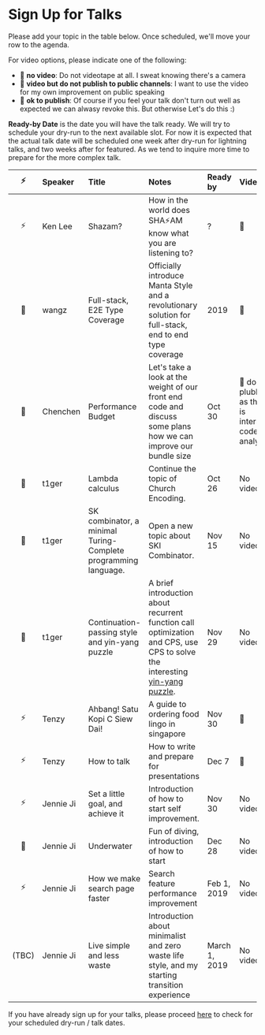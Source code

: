 # Sign Up for Talks

Please add your topic in the table below. Once scheduled, we'll move your row to the agenda.

For video options, please indicate one of the following:

- :see_no_evil: **no video**: Do not videotape at all. I sweat knowing there's a camera
- 🐒 **video but do not publish to public channels**: I want to use the video for my own improvement on public speaking
- 🦍 **ok to publish**: Of course if you feel your talk don't turn out well as expected we can alwasy revoke this. But otherwise Let's do this :)

**Ready-by Date** is the date you will have the talk ready. We will try to schedule your dry-run to the next available slot. For now it is expected that the actual talk date will be scheduled one week after dry-run for lightning talks, and two weeks after for featured. As we tend to inquire more time to prepare for the more complex talk.

| ⚡️ | Speaker  | Title              | Notes                                                                                                           | Ready by | Video                                               |
| :-: | :------- | :----------------- | :-------------------------------------------------------------------------------------------------------------- | :------- | :-------------------------------------------------- |
| ⚡️ | Ken Lee  | Shazam?            | How in the world does SHA⚡️AM know what you are listening to?                                                  | ?        | 🦍                                                  |
| 🌚  | wangz    | Full-stack, E2E Type Coverage              | Officially introduce Manta Style and a revolutionary solution for full-stack, end to end type coverage                               | 2019   | 🦍                                                  |
| 🌚  | Chenchen | Performance Budget | Let's take a look at the weight of our front end code and discuss some plans how we can improve our bundle size | Oct 30   | 🐒 don't plublish as this is internal code analysis |
| 🌚  | t1ger | Lambda calculus | Continue the topic of Church Encoding.| Oct 26 | No video |
| 🌚  | t1ger | SK combinator, a minimal Turing-Complete programming language. | Open a new topic about SKI Combinator.| Nov 15 | No video |
| 🌚  | t1ger | Continuation-passing style and yin-yang puzzle | A brief introduction about recurrent function call optimization and CPS, use CPS to solve the interesting [yin-yang puzzle](https://everything2.com/title/call%252Fcc+yin-yang+puzzle).| Nov 29 | No video |
| ⚡️ | Tenzy | Ahbang! Satu Kopi C Siew Dai! | A guide to ordering food lingo in singapore | Nov 30 | 🦍|
| ⚡️ | Tenzy | How to talk | How to write and prepare for presentations | Dec 7 | 🦍|
| ⚡️ | Jennie Ji | Set a little goal, and achieve it | Introduction of how to start self improvement. | Nov 30 | No video |
| 🌚 | Jennie Ji | Underwater | Fun of diving, introduction of how to start | Dec 28 | No video |
| ⚡️ | Jennie Ji | How we make search page faster | Search feature performance improvement | Feb 1, 2019 | No video |
| (TBC) | Jennie Ji | Live simple and less waste | Introduction about minimalist and zero waste life style, and my starting transition experience | March 1, 2019 | No video |

If you have already sign up for your talks, please proceed [here](./scheduled-dry-runs.md) to check for your scheduled dry-run / talk dates.
